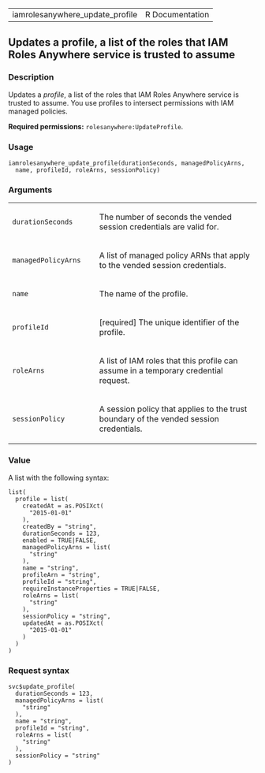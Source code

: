 <table style="width: 100%;">
<tbody>
<tr class="odd">
<td>iamrolesanywhere_update_profile</td>
<td style="text-align: right;">R Documentation</td>
</tr>
</tbody>
</table>

## Updates a profile, a list of the roles that IAM Roles Anywhere service is trusted to assume

### Description

Updates a *profile*, a list of the roles that IAM Roles Anywhere service
is trusted to assume. You use profiles to intersect permissions with IAM
managed policies.

**Required permissions:** `rolesanywhere:UpdateProfile`.

### Usage

    iamrolesanywhere_update_profile(durationSeconds, managedPolicyArns,
      name, profileId, roleArns, sessionPolicy)

### Arguments

<table>
<colgroup>
<col style="width: 35%" />
<col style="width: 65%" />
</colgroup>
<tbody>
<tr class="odd">
<td><code
id="iamrolesanywhere_update_profile_:_durationSeconds">durationSeconds</code></td>
<td><p>The number of seconds the vended session credentials are valid
for.</p></td>
</tr>
<tr class="even">
<td><code
id="iamrolesanywhere_update_profile_:_managedPolicyArns">managedPolicyArns</code></td>
<td><p>A list of managed policy ARNs that apply to the vended session
credentials.</p></td>
</tr>
<tr class="odd">
<td><code id="iamrolesanywhere_update_profile_:_name">name</code></td>
<td><p>The name of the profile.</p></td>
</tr>
<tr class="even">
<td><code
id="iamrolesanywhere_update_profile_:_profileId">profileId</code></td>
<td><p>[required] The unique identifier of the profile.</p></td>
</tr>
<tr class="odd">
<td><code
id="iamrolesanywhere_update_profile_:_roleArns">roleArns</code></td>
<td><p>A list of IAM roles that this profile can assume in a temporary
credential request.</p></td>
</tr>
<tr class="even">
<td><code
id="iamrolesanywhere_update_profile_:_sessionPolicy">sessionPolicy</code></td>
<td><p>A session policy that applies to the trust boundary of the vended
session credentials.</p></td>
</tr>
</tbody>
</table>

### Value

A list with the following syntax:

    list(
      profile = list(
        createdAt = as.POSIXct(
          "2015-01-01"
        ),
        createdBy = "string",
        durationSeconds = 123,
        enabled = TRUE|FALSE,
        managedPolicyArns = list(
          "string"
        ),
        name = "string",
        profileArn = "string",
        profileId = "string",
        requireInstanceProperties = TRUE|FALSE,
        roleArns = list(
          "string"
        ),
        sessionPolicy = "string",
        updatedAt = as.POSIXct(
          "2015-01-01"
        )
      )
    )

### Request syntax

    svc$update_profile(
      durationSeconds = 123,
      managedPolicyArns = list(
        "string"
      ),
      name = "string",
      profileId = "string",
      roleArns = list(
        "string"
      ),
      sessionPolicy = "string"
    )
